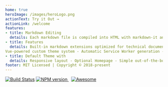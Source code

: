 ```yaml
---
home: true 
heroImage: /images/heroLogo.png
actionText: Try it Out →
actionLink: /welcome
features:
- title: Markdown Editing 
  details: Each markdown file is compiled into HTML with markdown-it and then processed as the template of a Vue component. This allows   you to directly use Vue inside your markdown files and is great when you need to embed dynamic content.
- title: Features
  details: Built-in markdown extensions optimized for technical documentation - Ability to leverage Vue inside markdown files - 
Vue-powered custom theme system - Automatic Service Worker generation - Google Analytics Integration - "Last Updated" based on Git - Multi-language support  
- title: Default Theme with
  details: Responsive layout - Optional Homepage - Simple out-of-the-box header-based search - Algolia Search - Customizable navbar and sidebar - Auto-generated GitHub link and page edit links 
footer: MIT Licensed | Copyright © 2018-present 
---
```

[![Build Status](https://travis-ci.org/iwilfried/vuepress-boilerplate.svg?branch=master)](https://travis-ci.org/iwilfried/vuepress-boilerplate)
<a href="https://www.npmjs.org/package/markdown-it" rel="nofollow"><img src="https://img.shields.io/npm/v/markdown-it.svg?style=flat" alt="NPM version" /> </a> &nbsp; 
[![Awesome](https://cdn.rawgit.com/sindresorhus/awesome/d7305f38d29fed78fa85652e3a63e154dd8e8829/media/badge.svg)](https://github.com/sindresorhus/awesome)  
 


